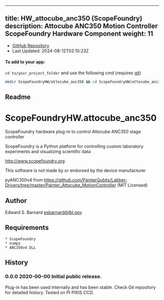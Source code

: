 
---
title: HW_attocube_anc350 (ScopeFoundry)
description: Attocube ANC350 Motion Controller ScopeFoundry Hardware Component
weight: 11
---
- [GitHub Repository](https://github.com/ScopeFoundry/HW_attocube_anc350)
- Last Updated: 2024-08-12T02:10:23Z


#### To add to your app:

`cd to/your_project_folder` and use the following cmd (requires [git](/docs/100_development/20_git/))

```bash
mkdir ScopeFoundryHW/attocube_anc350 && cd ScopeFoundryHW/attocube_anc350 && git init --initial-branch=master && git remote add upstream_ScopeFoundry https://github.com/ScopeFoundry/HW_attocube_anc350 && git pull upstream_ScopeFoundry master && cd ../..
```

## Readme
ScopeFoundryHW.attocube_anc350
===================================

ScopeFoundry hardware plug-in to control Attocube ANC350 stage controller


ScopeFoundry is a Python platform for controlling custom laboratory 
experiments and visualizing scientific data

<http://www.scopefoundry.org>

This software is not made by or endorsed by the device manufacturer


pyANC350v4 from https://github.com/PainterQubits/Labber-Drivers/tree/master/Painter_Attocube_MotionController
(MIT Licensed)


Author
----------

Edward S. Barnard <esbarnard@lbl.gov>


Requirements
------------

	* ScopeFoundry
	* numpy
	* ANC350v4 DLL
	
	
History
--------

### 0.0.0	2020-00-00	Initial public release.

Plug-in has been used internally and has been stable.
Check Git repository for detailed history. Tested on PI PIXIS CCD.


